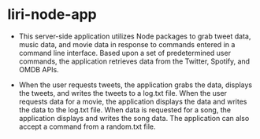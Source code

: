 # liri-node-app

* This server-side application utilizes Node packages to grab tweet data, music data, and movie data in response to commands entered in a command line interface. Based upon a set of predetermined user commands, the application retrieves data from the Twitter, Spotify, and OMDB APIs.  

* When the user requests tweets, the application grabs the data, displays the tweets, and writes the tweets to a log.txt file.  When the user requests data for a movie, the application displays the data and writes the data to the log.txt file.  When data is requested for a song, the application displays and writes the song data.  The application can also accept a command from a random.txt file.

